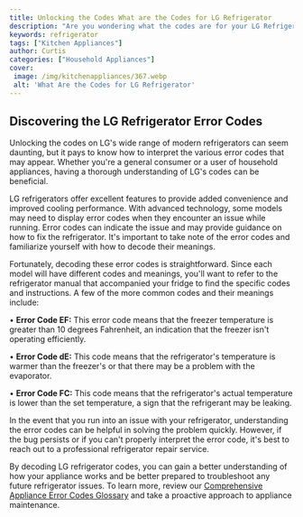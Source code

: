 ```yaml
---
title: Unlocking the Codes What are the Codes for LG Refrigerator
description: "Are you wondering what the codes are for your LG Refrigerator This blog post will provide the details you need about the various codes and how to reset them for your refrigerator Find out more now"
keywords: refrigerator
tags: ["Kitchen Appliances"]
author: Curtis
categories: ["Household Appliances"]
cover: 
 image: /img/kitchenappliances/367.webp
 alt: 'What Are the Codes for LG Refrigerator'
---
```

## Discovering the LG Refrigerator Error Codes
Unlocking the codes on LG's wide range of modern refrigerators can seem daunting, but it pays to know how to interpret the various error codes that may appear. Whether you're a general consumer or a user of household appliances, having a thorough understanding of LG's codes can be beneficial. 

LG refrigerators offer excellent features to provide added convenience and improved cooling performance. With advanced technology, some models may need to display error codes when they encounter an issue while running. Error codes can indicate the issue and may provide guidance on how to fix the refrigerator. It's important to take note of the error codes and familiarize yourself with how to decode their meanings.

Fortunately, decoding these error codes is straightforward. Since each model will have different codes and meanings, you'll want to refer to the refrigerator manual that accompanied your fridge to find the specific codes and instructions. A few of the more common codes and their meanings include:

• **Error Code EF:** This error code means that the freezer temperature is greater than 10 degrees Fahrenheit, an indication that the freezer isn't operating efficiently.

• **Error Code dE:** This code means that the refrigerator's temperature is warmer than the freezer's or that there may be a problem with the evaporator.

• **Error Code FC:** This code means that the refrigerator's actual temperature is lower than the set temperature, a sign that the refrigerant may be leaking. 

In the event that you run into an issue with your refrigerator, understanding the error codes can be helpful in solving the problem quickly. However, if the bug persists or if you can't properly interpret the error code, it's best to reach out to a professional refrigerator repair service.

By decoding LG refrigerator codes, you can gain a better understanding of how your appliance works and be better prepared to troubleshoot any future refrigerator issues. To learn more, review our [Comprehensive Appliance Error Codes Glossary](./error-codes/) and take a proactive approach to appliance maintenance.
